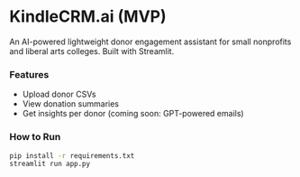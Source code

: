 # KindleCRM.ai (MVP)

An AI-powered lightweight donor engagement assistant for small nonprofits and liberal arts colleges. Built with Streamlit.

### Features
- Upload donor CSVs
- View donation summaries
- Get insights per donor (coming soon: GPT-powered emails)

### How to Run
```bash
pip install -r requirements.txt
streamlit run app.py
